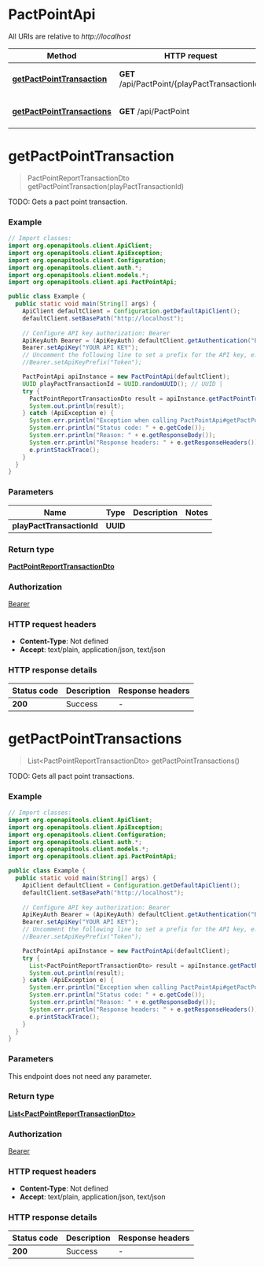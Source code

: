 # PactPointApi

All URIs are relative to *http://localhost*

| Method | HTTP request | Description |
|------------- | ------------- | -------------|
| [**getPactPointTransaction**](PactPointApi.md#getPactPointTransaction) | **GET** /api/PactPoint/{playPactTransactionId} | TODO: Gets a pact point transaction. |
| [**getPactPointTransactions**](PactPointApi.md#getPactPointTransactions) | **GET** /api/PactPoint | TODO: Gets all pact point transactions. |


<a id="getPactPointTransaction"></a>
# **getPactPointTransaction**
> PactPointReportTransactionDto getPactPointTransaction(playPactTransactionId)

TODO: Gets a pact point transaction.

### Example
```java
// Import classes:
import org.openapitools.client.ApiClient;
import org.openapitools.client.ApiException;
import org.openapitools.client.Configuration;
import org.openapitools.client.auth.*;
import org.openapitools.client.models.*;
import org.openapitools.client.api.PactPointApi;

public class Example {
  public static void main(String[] args) {
    ApiClient defaultClient = Configuration.getDefaultApiClient();
    defaultClient.setBasePath("http://localhost");
    
    // Configure API key authorization: Bearer
    ApiKeyAuth Bearer = (ApiKeyAuth) defaultClient.getAuthentication("Bearer");
    Bearer.setApiKey("YOUR API KEY");
    // Uncomment the following line to set a prefix for the API key, e.g. "Token" (defaults to null)
    //Bearer.setApiKeyPrefix("Token");

    PactPointApi apiInstance = new PactPointApi(defaultClient);
    UUID playPactTransactionId = UUID.randomUUID(); // UUID | 
    try {
      PactPointReportTransactionDto result = apiInstance.getPactPointTransaction(playPactTransactionId);
      System.out.println(result);
    } catch (ApiException e) {
      System.err.println("Exception when calling PactPointApi#getPactPointTransaction");
      System.err.println("Status code: " + e.getCode());
      System.err.println("Reason: " + e.getResponseBody());
      System.err.println("Response headers: " + e.getResponseHeaders());
      e.printStackTrace();
    }
  }
}
```

### Parameters

| Name | Type | Description  | Notes |
|------------- | ------------- | ------------- | -------------|
| **playPactTransactionId** | **UUID**|  | |

### Return type

[**PactPointReportTransactionDto**](PactPointReportTransactionDto.md)

### Authorization

[Bearer](../README.md#Bearer)

### HTTP request headers

 - **Content-Type**: Not defined
 - **Accept**: text/plain, application/json, text/json

### HTTP response details
| Status code | Description | Response headers |
|-------------|-------------|------------------|
| **200** | Success |  -  |

<a id="getPactPointTransactions"></a>
# **getPactPointTransactions**
> List&lt;PactPointReportTransactionDto&gt; getPactPointTransactions()

TODO: Gets all pact point transactions.

### Example
```java
// Import classes:
import org.openapitools.client.ApiClient;
import org.openapitools.client.ApiException;
import org.openapitools.client.Configuration;
import org.openapitools.client.auth.*;
import org.openapitools.client.models.*;
import org.openapitools.client.api.PactPointApi;

public class Example {
  public static void main(String[] args) {
    ApiClient defaultClient = Configuration.getDefaultApiClient();
    defaultClient.setBasePath("http://localhost");
    
    // Configure API key authorization: Bearer
    ApiKeyAuth Bearer = (ApiKeyAuth) defaultClient.getAuthentication("Bearer");
    Bearer.setApiKey("YOUR API KEY");
    // Uncomment the following line to set a prefix for the API key, e.g. "Token" (defaults to null)
    //Bearer.setApiKeyPrefix("Token");

    PactPointApi apiInstance = new PactPointApi(defaultClient);
    try {
      List<PactPointReportTransactionDto> result = apiInstance.getPactPointTransactions();
      System.out.println(result);
    } catch (ApiException e) {
      System.err.println("Exception when calling PactPointApi#getPactPointTransactions");
      System.err.println("Status code: " + e.getCode());
      System.err.println("Reason: " + e.getResponseBody());
      System.err.println("Response headers: " + e.getResponseHeaders());
      e.printStackTrace();
    }
  }
}
```

### Parameters
This endpoint does not need any parameter.

### Return type

[**List&lt;PactPointReportTransactionDto&gt;**](PactPointReportTransactionDto.md)

### Authorization

[Bearer](../README.md#Bearer)

### HTTP request headers

 - **Content-Type**: Not defined
 - **Accept**: text/plain, application/json, text/json

### HTTP response details
| Status code | Description | Response headers |
|-------------|-------------|------------------|
| **200** | Success |  -  |

